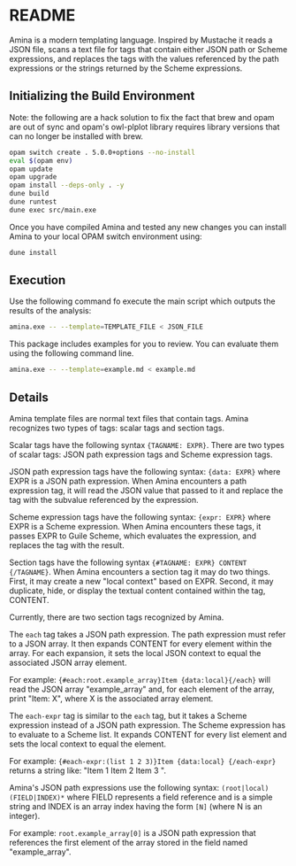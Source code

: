 README
======

Amina is a modern templating language. Inspired by Mustache it reads a
JSON file, scans a text file for tags that contain either JSON path or
Scheme expressions, and replaces the tags with the values referenced
by the path expressions or the strings returned by the Scheme
expressions.

Initializing the Build Environment
----------------------------------

Note: the following are a hack solution to fix the fact that brew and opam are
out of sync and opam's owl-plplot library requires library versions that can no
longer be installed with brew.

```bash
opam switch create . 5.0.0+options --no-install
eval $(opam env)
opam update
opam upgrade
opam install --deps-only . -y
dune build
dune runtest
dune exec src/main.exe
```

Once you have compiled Amina and tested any new changes you can install Amina to your local OPAM switch environment using:

```bash
dune install
```

Execution
---------

Use the following command fo execute the main script which outputs the results of the analysis:

```bash
amina.exe -- --template=TEMPLATE_FILE < JSON_FILE
```

This package includes examples for you to review. You can evaluate them using the following command line.

```bash
amina.exe -- --template=example.md < example.md
```

Details
-------

Amina template files are normal text files that contain tags. Amina recognizes
two types of tags: scalar tags and section tags.

Scalar tags have the following syntax `{TAGNAME: EXPR}`. There are two types of
scalar tags: JSON path expression tags and Scheme expression tags.

JSON path expression tags have the following syntax: `{data: EXPR}` where
EXPR is a JSON path expression. When Amina encounters a path expression
tag, it will read the JSON value that passed to it and replace the tag with the
subvalue referenced by the expression.

Scheme expression tags have the following syntax: `{expr: EXPR}` where
EXPR is a Scheme expression. When Amina encounters these tags, it passes
EXPR to Guile Scheme, which evaluates the expression, and replaces the tag
with the result.

Section tags have the following syntax `{#TAGNAME: EXPR} CONTENT {/TAGNAME}`.
When Amina encounters a section tag it may do two things. First, it may create a
new "local context" based on EXPR. Second, it may duplicate, hide, or display
the textual content contained within the tag, CONTENT.

Currently, there are two section tags recognized by Amina.

The `each` tag takes a JSON path expression. The path expression must refer to a
JSON array. It then expands CONTENT for every element within the array. For each
expansion, it sets the local JSON context to equal the associated JSON array
element.

For example: `{#each:root.example_array}Item {data:local}{/each}` will read the
JSON array "example_array" and, for each element of the array, print "Item: X",
where X is the associated array element.

The `each-expr` tag is similar to the `each` tag, but it takes a Scheme
expression instead of a JSON path expression. The Scheme expression has to
evaluate to a Scheme list. It expands CONTENT for every list element and sets
the local context to equal the element.

For example: `{#each-expr:(list 1 2 3)}Item {data:local} {/each-expr}` returns a
string like: "Item 1 Item 2 Item 3 ".

Amina's JSON path expressions use the following syntax:
`(root|local)(FIELD|INDEX)*` where FIELD represents a field reference and is a
simple string and INDEX is an array index having the form `[N]` (where N is an
integer).

For example: `root.example_array[0]` is a JSON path expression that references
the first element of the array stored in the field named "example_array".
